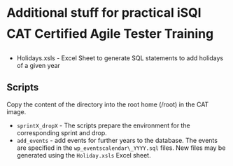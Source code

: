 Additional stuff for practical iSQI&#0153; CAT Certified Agile Tester&#0153;  Training
=========

* Holidays.xsls - Excel Sheet to generate SQL statements to add holidays of a given year

Scripts
------
Copy the content of the directory into the root home (/root) in the CAT image. 

* `sprintX_dropX` - The scripts prepare the environment for the corresponding sprint and drop. 
* `add_events` - add events for further years to the database. The events are specified in the `wp_eventscalendar\_YYYY.sql` files. New files may be generated using the `Holiday.xsls` Excel sheet. 